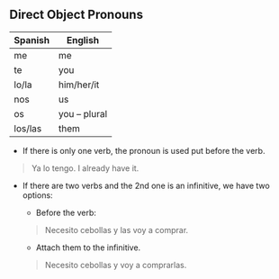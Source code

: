 
## Direct Object Pronouns


| Spanish | English |
|---------| --------|
| me      | me      |
|te       |  you    |
|lo/la   | him/her/it|
|nos     |us         |
|os |    you – plural|
|los/las| them|



- If there is only one verb, the pronoun is used put before the verb.
> Ya lo tengo. I already have it.

- If there are two verbs and the 2nd one is an infinitive, we have two options:
  + Before the verb:
  > Necesito cebollas y las voy a comprar.

  + Attach them to the infinitive.
  > Necesito cebollas y voy a comprarlas.
